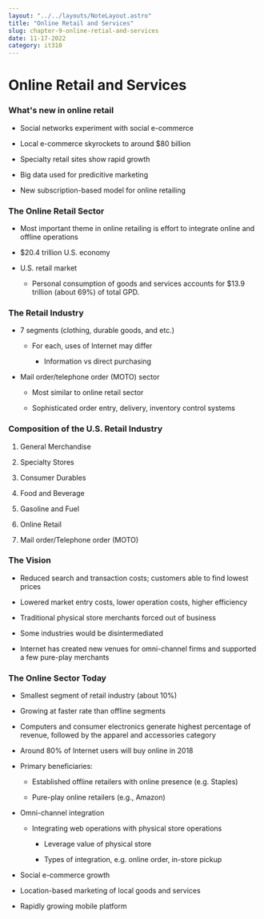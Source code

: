 ```yaml
---
layout: "../../layouts/NoteLayout.astro"
title: "Online Retail and Services"
slug: chapter-9-online-retial-and-services
date: 11-17-2022
category: it310
---
```


# Online Retail and Services

### What's new in online retail

- Social networks experiment with social e-commerce

- Local e-commerce skyrockets to around $80 billion

- Specialty retail sites show rapid growth

- Big data used for predicitive marketing

- New subscription-based model for online retailing

### The Online Retail Sector

- Most important theme in online retailing is effort to integrate online and offline operations

- $20.4 trillion U.S. economy

- U.S. retail market

  - Personal consumption of goods and services accounts for $13.9 trillion (about 69%) of total GPD.

### The Retail Industry

- 7 segments (clothing, durable goods, and etc.)

  - For each, uses of Internet may differ

    - Information vs direct purchasing

- Mail order/telephone order (MOTO) sector

  - Most similar to online retail sector

  - Sophisticated order entry, delivery, inventory control systems

### Composition of the U.S. Retail Industry

1. General Merchandise

2. Specialty Stores

3. Consumer Durables

4. Food and Beverage

5. Gasoline and Fuel

6. Online Retail

7. Mail order/Telephone order (MOTO)

### The Vision

- Reduced search and transaction costs; customers able to find lowest prices

- Lowered market entry costs, lower operation costs, higher efficiency

- Traditional physical store merchants forced out of business

- Some industries would be disintermediated

- Internet has created new venues for omni-channel firms and supported a few pure-play merchants

### The Online Sector Today

- Smallest segment of retail industry (about 10%)

- Growing at faster rate than offline segments

- Computers and consumer electronics generate highest percentage of revenue, followed by the apparel and accessories category

- Around 80% of Internet users will buy online in 2018

- Primary beneficiaries:

  - Established offline retailers with online presence (e.g. Staples)

  - Pure-play online retailers (e.g., Amazon)

- Omni-channel integration

  - Integrating web operations with physical store operations

    - Leverage value of physical store

    - Types of integration, e.g. online order, in-store pickup

- Social e-commerce growth

- Location-based marketing of local goods and services

- Rapidly growing mobile platform
